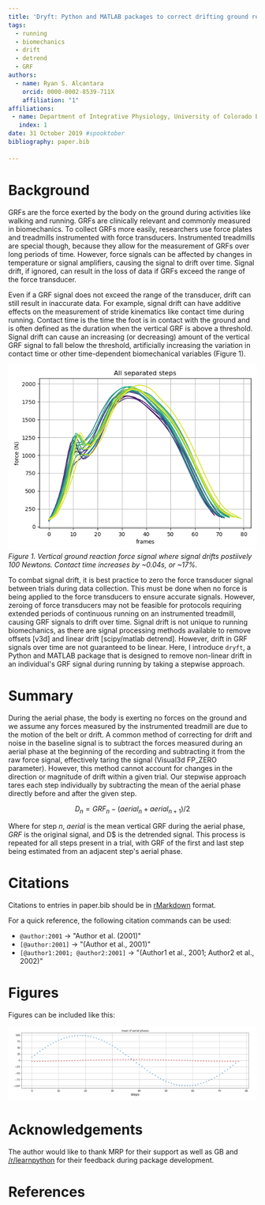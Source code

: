```yaml
---
title: 'Dryft: Python and MATLAB packages to correct drifting ground reaction force signals'
tags:
  - running
  - biomechanics
  - drift
  - detrend
  - GRF
authors:
  - name: Ryan S. Alcantara
    orcid: 0000-0002-8539-711X
    affiliation: "1"
affiliations:
 - name: Department of Integrative Physiology, University of Colorado Boulder, Boulder CO, USA 
   index: 1
date: 31 October 2019 #spooktober
bibliography: paper.bib

---
```


# Background
GRFs are the force exerted by the body on the ground during activities like walking and running. 
GRFs are clinically relevant and commonly measured in biomechanics.
To collect GRFs more easily, researchers use force plates and treadmills instrumented with force transducers.
Instrumented treadmills are special though, because they allow for the measurement of GRFs over long periods of time. 
However, force signals can be affected by changes in temperature or signal amplifiers, causing the signal to drift over time.
Signal drift, if ignored, can result in the loss of data if GRFs exceed the range of the force transducer. 

Even if a GRF signal does not exceed the range of the transducer, drift can still result in inaccurate data.
For example, signal drift can have additive effects on the measurement of stride kinematics like contact time during 
running. 
Contact time is the time the foot is in contact with the ground and is often defined as the duration when the vertical 
GRF is above a threshold.  
Signal drift can cause an increasing (or decreasing) amount of the vertical GRF signal to fall below the threshold, 
artificially increasing the variation in contact time or other time-dependent biomechanical variables (Figure 1).

![Figure 1](Figure_1.png)
*Figure 1. Vertical ground reaction force signal where signal drifts postiively 100 Newtons. 
Contact time increases by ~0.04s, or ~17%.* 
 
To combat signal drift, it is best practice to zero the force transducer signal between trials during data collection. 
This must be done when no force is being applied to the force transducers to ensure accurate signals.
However, zeroing of force transducers may not be feasible for protocols requiring extended periods of continuous
running on an instrumented treadmill, causing GRF signals to drift over time.
Signal drift is not unique to running biomechanics, as there are signal processing methods available to remove offsets 
[v3d] and linear drift [scipy/matlab detrend]. However, drift in GRF signals over time are not guaranteed to be
linear. 
Here, I introduce `dryft`, a Python and MATLAB package that is designed to remove non-linear drift in an individual's 
GRF signal during running by taking a stepwise approach. 


# Summary
During the aerial phase, the body is exerting no forces on the ground and we assume any forces measured by the 
instrumented treadmill are due to the motion of the belt or drift. 
A common method of correcting for drift and noise in the baseline signal is to subtract the forces measured during an 
aerial phase at the beginning of the recording and subtracting it from the raw force signal, effectively taring the 
signal (Visual3d FP_ZERO parameter). 
However, this method cannot account for changes in the direction or magnitude of drift within a given trial. 
Our stepwise approach tares each step individually by subtracting the mean of the aerial phase directly before and 
after the given step.

$$D_n = GRF_n - (aerial_n + aerial_{n+1})/2$$

Where for step $n$, $aerial$ is the mean vertical GRF during the aerial phase, $GRF$ is the original 
signal, and D$ is the detrended signal. 
This process is repeated for all steps present in a trial, with GRF of the first and last step being estimated from 
an adjacent step's aerial phase.

# Citations

Citations to entries in paper.bib should be in
[rMarkdown](http://rmarkdown.rstudio.com/authoring_bibliographies_and_citations.html)
format.

For a quick reference, the following citation commands can be used:
- `@author:2001`  ->  "Author et al. (2001)"
- `[@author:2001]` -> "(Author et al., 2001)"
- `[@author1:2001; @author2:2001]` -> "(Author1 et al., 2001; Author2 et al., 2002)"

# Figures

Figures can be included like this: 

![Example figure.](mean_aerial_phases.png)

# Acknowledgements

The author would like to thank MRP for their support as well as GB and 
[/r/learnpython](https://reddit.com/r/learnpython) for their feedback during package development. 

# References